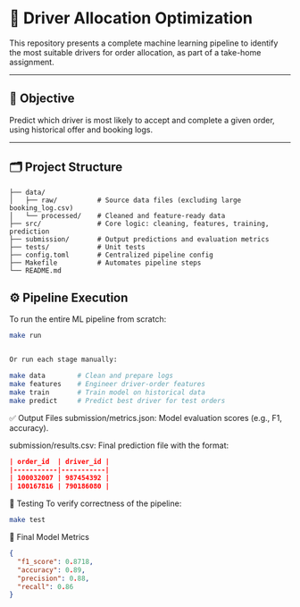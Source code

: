 # 🚗 Driver Allocation Optimization

This repository presents a complete machine learning pipeline to identify the most suitable drivers for order allocation, as part of a take-home assignment.

---

## 🎯 Objective

Predict which driver is most likely to accept and complete a given order, using historical offer and booking logs.

---
## 🗂️ Project Structure

```text
├── data/             
│   ├── raw/          # Source data files (excluding large booking_log.csv)
│   └── processed/    # Cleaned and feature-ready data
├── src/              # Core logic: cleaning, features, training, prediction
├── submission/       # Output predictions and evaluation metrics
├── tests/            # Unit tests
├── config.toml       # Centralized pipeline config
├── Makefile          # Automates pipeline steps
└── README.md 
```

## ⚙️ Pipeline Execution

To run the entire ML pipeline from scratch:

```bash
make run


Or run each stage manually:

make data        # Clean and prepare logs
make features    # Engineer driver-order features
make train       # Train model on historical data
make predict     # Predict best driver for test orders

```
✅ Output Files
submission/metrics.json: Model evaluation scores (e.g., F1, accuracy).

submission/results.csv: Final prediction file with the format:

```json
| order_id  | driver_id |
|-----------|-----------|
| 100032007 | 987454392 |
| 100167816 | 790186080 |
```

🧪 Testing
To verify correctness of the pipeline:
```bash
make test
```
📌 Final Model Metrics
```json
{
  "f1_score": 0.8718,
  "accuracy": 0.89,
  "precision": 0.88,
  "recall": 0.86
}
```

